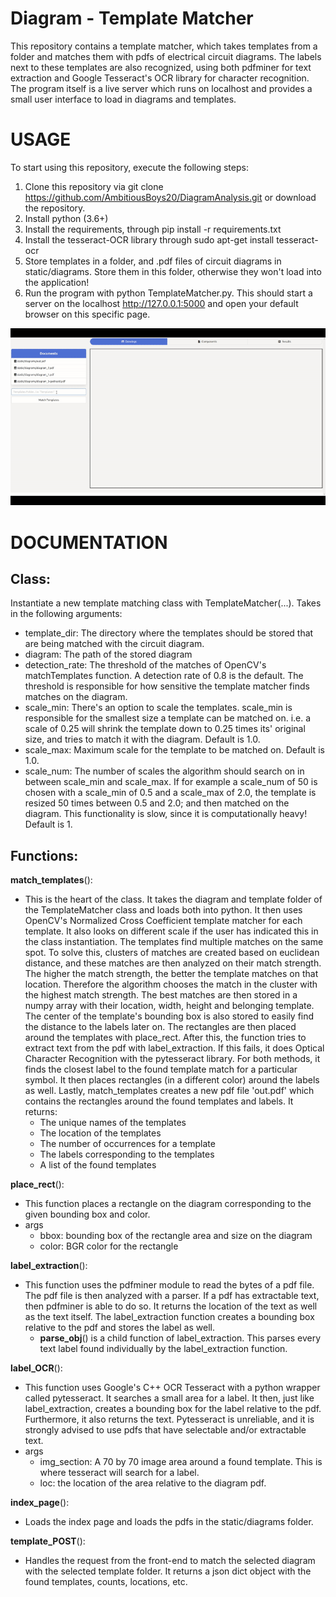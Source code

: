 # Diagram - Template Matcher

This repository contains a template matcher, which takes templates from a folder and matches them with pdfs of electrical circuit diagrams. The labels next to these templates are also recognized, using both pdfminer for text extraction and Google Tesseract's OCR library for character recognition. The program itself is a live server which runs on localhost and provides a small user interface to load in diagrams and templates.

# USAGE

To start using this repository, execute the following steps:

1. Clone this repository via git clone https://github.com/AmbitiousBoys20/DiagramAnalysis.git or download the repository.
2. Install python (3.6+)
3. Install the requirements, through pip install -r requirements.txt
4. Install the tesseract-OCR library through sudo apt-get install tesseract-ocr
5. Store templates in a folder, and .pdf files of circuit diagrams in static/diagrams. Store them in this folder, otherwise they won't load into the application!
6. Run the program with python TemplateMatcher.py. This should start a server on the localhost http://127.0.0.1:5000 and open your default browser on this specific page.

<p align="center">
  <img src="https://github.com/AmbitiousBoys20/DiagramAnalysis/blob/master/meestergif.gif" />
</p>

# DOCUMENTATION

## Class:

Instantiate a new template matching class with TemplateMatcher(...). Takes in the following arguments:
  - template_dir: The directory where the templates should be stored that are being matched with the circuit diagram.
  - diagram: The path of the stored diagram
  - detection_rate: The threshold of the matches of OpenCV's matchTemplates function. A detection rate of 0.8 is the default. The threshold is responsible for how sensitive the template matcher finds matches on the diagram.
  - scale_min: There's an option to scale the templates. scale_min is responsible for the smallest size a template can be matched on. i.e. a scale of 0.25 will shrink the template down to 0.25 times its' original size, and tries to match it with the diagram. Default is 1.0.
  - scale_max: Maximum scale for the template to be matched on. Default is 1.0.
  - scale_num: The number of scales the algorithm should search on in between scale_min and scale_max. If for example a scale_num of 50 is chosen with a scale_min of 0.5 and a scale_max of 2.0, the template is resized 50 times between 0.5 and 2.0; and then matched on the diagram. This functionality is slow, since it is computationally heavy! Default is 1.

## Functions:

**match_templates**():
  - This is the heart of the class. It takes the diagram and template folder of the TemplateMatcher class and loads both into python. It then uses OpenCV's Normalized Cross Coefficient template matcher for each template. It also looks on different scale if the user has indicated this in the class instantiation. The templates find multiple matches on the same spot. To solve this, clusters of matches are created based on euclidean distance, and these matches are then analyzed on their match strength. The higher the match strength, the better the template matches on that location. Therefore the algorithm chooses the match in the cluster with the highest match strength. The best matches are then stored in a numpy array with their location, width, height and belonging template. The center of the template's bounding box is also stored to easily find the distance to the labels later on. The rectangles are then placed around the templates with place_rect. After this, the function tries to extract text from the pdf with label_extraction. If this fails, it does Optical Character Recognition with the pytesseract library. For both methods, it finds the closest label to the found template match for a particular symbol. It then places rectangles (in a different color) around the labels as well. Lastly, match_templates creates a new pdf file 'out.pdf' which contains the rectangles around the found templates and labels. It returns:
    - The unique names of the templates
    - The location of the templates
    - The number of occurrences for a template
    - The labels corresponding to the templates
    - A list of the found templates

**place_rect**():
  - This function places a rectangle on the diagram corresponding to the given bounding box and color.
  - args
    - bbox: bounding box of the rectangle area and size on the diagram
    - color: BGR color for the rectangle

**label_extraction**():
  - This function uses the pdfminer module to read the bytes of a pdf file. The pdf file is then analyzed with a parser. If a pdf has extractable text, then pdfminer is able to do so. It returns the location of the text as well as the text itself. The label_extraction function creates a bounding box relative to the pdf and stores the label as well.
    - **parse_obj**() is a child function of label_extraction. This parses every text label found individually by the label_extraction function.

**label_OCR**():
 - This function uses Google's C++ OCR Tesseract with a python wrapper called pytesseract. It searches a small area for a label. It then, just like label_extraction, creates a bounding box for the label relative to the pdf. Furthermore, it also returns the text. Pytesseract is unreliable, and it is strongly advised to use pdfs that have selectable and/or extractable text.
 - args
   - img_section: A 70 by 70 image area around a found template. This is where tesseract will search for a label.
   - loc: the location of the area relative to the diagram pdf.

**index_page**():
 - Loads the index page and loads the pdfs in the static/diagrams folder. 

**template_POST**():
 - Handles the request from the front-end to match the selected diagram with the selected template folder. It returns a json dict object with the found templates, counts, locations, etc. 
